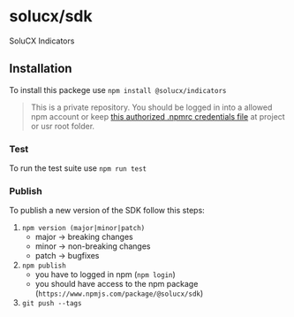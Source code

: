 # solucx/sdk

SoluCX Indicators 

## Installation

To install this packege use `npm install @solucx/indicators`

> This is a private repository. You should be logged in into a allowed npm account or keep [this authorized .npmrc credentials file](https://bitbucket.org/solucxteam/workspace/snippets/B9ryKr/npmrc) at project or usr root folder.

### Test

To run the test suite use `npm run test`

### Publish

To publish a new version of the SDK follow this steps:

1. `npm version (major|minor|patch)`
    - major -> breaking changes
    - minor -> non-breaking changes
    - patch -> bugfixes
2. `npm publish`
    - you have to logged in npm (`npm login`)
    - you should have access to the npm package (`https://www.npmjs.com/package/@solucx/sdk`)
3. `git push --tags`
